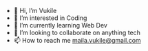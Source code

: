 - 👋 Hi, I’m Vukile
- 👀 I’m interested in Coding
- 🌱 I’m currently learning Web Dev
- 💞️ I’m looking to collaborate on anything tech
- 📫 How to reach me maila.vukile@gmail.com

<!---
vukile1986/vukile1986 is a ✨ special ✨ repository because its `README.md` (this file) appears on your GitHub profile.
You can click the Preview link to take a look at your changes.
--->
